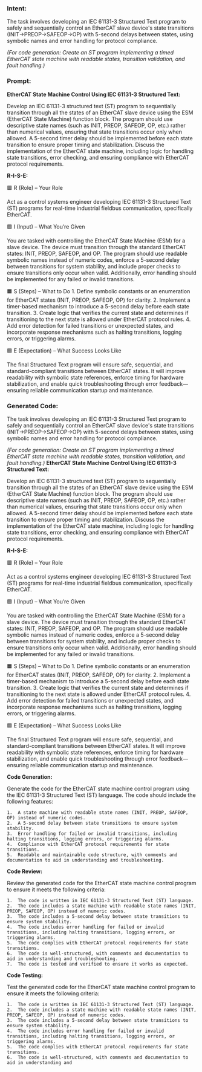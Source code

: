 ### Intent:
The task involves developing an IEC 61131-3 Structured Text program to safely and sequentially control an EtherCAT slave device's state transitions (INIT→PREOP→SAFEOP→OP) with 5-second delays between states, using symbolic names and error handling for protocol compliance.  

*(For code generation: Create an ST program implementing a timed EtherCAT state machine with readable states, transition validation, and fault handling.)*

### Prompt:
**EtherCAT State Machine Control Using IEC 61131-3 Structured Text:**

Develop an IEC 61131-3 structured text (ST) program to sequentially transition through all the states of an EtherCAT slave device using the ESM (EtherCAT State Machine) function block. The program should use descriptive state names (such as INIT, PREOP, SAFEOP, OP, etc.) rather than numerical values, ensuring that state transitions occur only when allowed. A 5-second timer delay should be implemented before each state transition to ensure proper timing and stabilization. Discuss the implementation of the EtherCAT state machine, including logic for handling state transitions, error checking, and ensuring compliance with EtherCAT protocol requirements.

**R-I-S-E:**

🟥 R (Role) – Your Role

Act as a control systems engineer developing IEC 61131-3 Structured Text (ST) programs for real-time industrial fieldbus communication, specifically EtherCAT.

🟩 I (Input) – What You’re Given

You are tasked with controlling the EtherCAT State Machine (ESM) for a slave device. The device must transition through the standard EtherCAT states: INIT, PREOP, SAFEOP, and OP. The program should use readable symbolic names instead of numeric codes, enforce a 5-second delay between transitions for system stability, and include proper checks to ensure transitions only occur when valid. Additionally, error handling should be implemented for any failed or invalid transitions.

🟧 S (Steps) – What to Do
	1.	Define symbolic constants or an enumeration for EtherCAT states (INIT, PREOP, SAFEOP, OP) for clarity.
	2.	Implement a timer-based mechanism to introduce a 5-second delay before each state transition.
	3.	Create logic that verifies the current state and determines if transitioning to the next state is allowed under EtherCAT protocol rules.
	4.	Add error detection for failed transitions or unexpected states, and incorporate response mechanisms such as halting transitions, logging errors, or triggering alarms.

🟦 E (Expectation) – What Success Looks Like

The final Structured Text program will ensure safe, sequential, and standard-compliant transitions between EtherCAT states. It will improve readability with symbolic state references, enforce timing for hardware stabilization, and enable quick troubleshooting through error feedback—ensuring reliable communication startup and maintenance.

### Generated Code:
The task involves developing an IEC 61131-3 Structured Text program to safely and sequentially control an EtherCAT slave device's state transitions (INIT→PREOP→SAFEOP→OP) with 5-second delays between states, using symbolic names and error handling for protocol compliance.  

*(For code generation: Create an ST program implementing a timed EtherCAT state machine with readable states, transition validation, and fault handling.)*
**EtherCAT State Machine Control Using IEC 61131-3 Structured Text:**

Develop an IEC 61131-3 structured text (ST) program to sequentially transition through all the states of an EtherCAT slave device using the ESM (EtherCAT State Machine) function block. The program should use descriptive state names (such as INIT, PREOP, SAFEOP, OP, etc.) rather than numerical values, ensuring that state transitions occur only when allowed. A 5-second timer delay should be implemented before each state transition to ensure proper timing and stabilization. Discuss the implementation of the EtherCAT state machine, including logic for handling state transitions, error checking, and ensuring compliance with EtherCAT protocol requirements.

**R-I-S-E:**

🟥 R (Role) – Your Role

Act as a control systems engineer developing IEC 61131-3 Structured Text (ST) programs for real-time industrial fieldbus communication, specifically EtherCAT.

🟩 I (Input) – What You’re Given

You are tasked with controlling the EtherCAT State Machine (ESM) for a slave device. The device must transition through the standard EtherCAT states: INIT, PREOP, SAFEOP, and OP. The program should use readable symbolic names instead of numeric codes, enforce a 5-second delay between transitions for system stability, and include proper checks to ensure transitions only occur when valid. Additionally, error handling should be implemented for any failed or invalid transitions.

🟧 S (Steps) – What to Do
	1.	Define symbolic constants or an enumeration for EtherCAT states (INIT, PREOP, SAFEOP, OP) for clarity.
	2.	Implement a timer-based mechanism to introduce a 5-second delay before each state transition.
	3.	Create logic that verifies the current state and determines if transitioning to the next state is allowed under EtherCAT protocol rules.
	4.	Add error detection for failed transitions or unexpected states, and incorporate response mechanisms such as halting transitions, logging errors, or triggering alarms.

🟦 E (Expectation) – What Success Looks Like

The final Structured Text program will ensure safe, sequential, and standard-compliant transitions between EtherCAT states. It will improve readability with symbolic state references, enforce timing for hardware stabilization, and enable quick troubleshooting through error feedback—ensuring reliable communication startup and maintenance.

**Code Generation:**

Generate the code for the EtherCAT state machine control program using the IEC 61131-3 Structured Text (ST) language. The code should include the following features:

	1.	A state machine with readable state names (INIT, PREOP, SAFEOP, OP) instead of numeric codes.
	2.	A 5-second delay between state transitions to ensure system stability.
	3.	Error handling for failed or invalid transitions, including halting transitions, logging errors, or triggering alarms.
	4.	Compliance with EtherCAT protocol requirements for state transitions.
	5.	Readable and maintainable code structure, with comments and documentation to aid in understanding and troubleshooting.

**Code Review:**

Review the generated code for the EtherCAT state machine control program to ensure it meets the following criteria:

	1.	The code is written in IEC 61131-3 Structured Text (ST) language.
	2.	The code includes a state machine with readable state names (INIT, PREOP, SAFEOP, OP) instead of numeric codes.
	3.	The code includes a 5-second delay between state transitions to ensure system stability.
	4.	The code includes error handling for failed or invalid transitions, including halting transitions, logging errors, or triggering alarms.
	5.	The code complies with EtherCAT protocol requirements for state transitions.
	6.	The code is well-structured, with comments and documentation to aid in understanding and troubleshooting.
	7.	The code is tested and verified to ensure it works as expected.

**Code Testing:**

Test the generated code for the EtherCAT state machine control program to ensure it meets the following criteria:

	1.	The code is written in IEC 61131-3 Structured Text (ST) language.
	2.	The code includes a state machine with readable state names (INIT, PREOP, SAFEOP, OP) instead of numeric codes.
	3.	The code includes a 5-second delay between state transitions to ensure system stability.
	4.	The code includes error handling for failed or invalid transitions, including halting transitions, logging errors, or triggering alarms.
	5.	The code complies with EtherCAT protocol requirements for state transitions.
	6.	The code is well-structured, with comments and documentation to aid in understanding and
